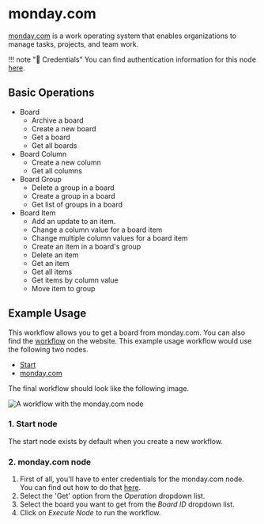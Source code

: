 # monday.com

[monday.com](https://monday.com/) is a work operating system that enables organizations to manage tasks, projects, and team work.

!!! note "🔑 Credentials"
    You can find authentication information for this node [here](/workflow/integrations/credentials/mondayCom/).


## Basic Operations

* Board
    * Archive a board
    * Create a new board
    * Get a board
    * Get all boards
* Board Column
    * Create a new column
    * Get all columns
* Board Group
    * Delete a group in a board
    * Create a group in a board
    * Get list of groups in a board
* Board Item
    * Add an update to an item.
    * Change a column value for a board item
    * Change multiple column values for a board item
    * Create an item in a board's group
    * Delete an item
    * Get an item
    * Get all items
    * Get items by column value
    * Move item to group

## Example Usage

This workflow allows you to get a board from monday.com. You can also find the [workflow](https://n8n.io/workflows/556) on the website. This example usage workflow would use the following two nodes.
- [Start](/workflow/integrations/core-nodes/workflow-nodes-base.start/)
- [monday.com]()

The final workflow should look like the following image.

![A workflow with the monday.com node](/_images/integrations/nodes/mondaycom/workflow.png)

### 1. Start node

The start node exists by default when you create a new workflow.

### 2. monday.com node

1. First of all, you'll have to enter credentials for the monday.com node. You can find out how to do that [here](/workflow/integrations/credentials/mondayCom/).
2. Select the 'Get' option from the *Operation* dropdown list.
3. Select the board you want to get from the *Board ID* dropdown list.
4. Click on *Execute Node* to run the workflow.
